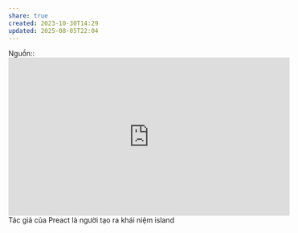 ```yaml
---
share: true
created: 2023-10-30T14:29
updated: 2025-08-05T22:04
---
```

Nguồn:: <iframe width="560" height="315" src="https://www.youtube.com/embed/4boXExbbGCk?si=uZV1PldtAQHlmIBf&t=89" title="YouTube video player" frameborder="0" allow="accelerometer; autoplay; clipboard-write; encrypted-media; gyroscope; picture-in-picture; web-share" referrerpolicy="strict-origin-when-cross-origin" allowfullscreen></iframe>
Tác giả của Preact là người tạo ra khái niệm island